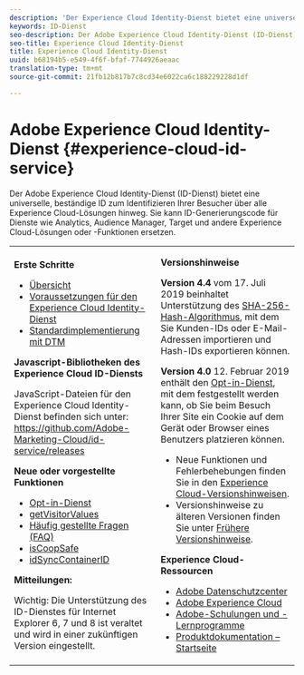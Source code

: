 ```yaml
---
description: 'Der Experience Cloud Identity-Dienst bietet eine universelle, beständige ID zum Identifizieren Ihrer Besucher über alle Experience Cloud-Lösungen hinweg. '
keywords: ID-Dienst
seo-description: Der Adobe Experience Cloud Identity-Dienst (ID-Dienst) bietet eine universelle, beständige ID zum Identifizieren Ihrer Besucher über alle Experience Cloud-Lösungen hinweg. Sie kann ID-Generierungscode für Dienste wie Analytics, Audience Manager, Target und andere Experience Cloud-Lösungen oder -Funktionen ersetzen.
seo-title: Experience Cloud Identity-Dienst
title: Experience Cloud Identity-Dienst
uuid: b68194b5-e549-4f6f-bfaf-7744926aeaac
translation-type: tm+mt
source-git-commit: 21fb12b817b7c8cd34e6022ca6c188229228d1df

---
```



# Adobe Experience Cloud Identity-Dienst {#experience-cloud-id-service}

Der Adobe Experience Cloud Identity-Dienst (ID-Dienst) bietet eine universelle, beständige ID zum Identifizieren Ihrer Besucher über alle Experience Cloud-Lösungen hinweg. Sie kann ID-Generierungscode für Dienste wie Analytics, Audience Manager, Target und andere Experience Cloud-Lösungen oder -Funktionen ersetzen.

<table id="table_5E612F746A704FE095B809A013EE977F" class="simpletable"> 
 <tbody> 
  <tr> 
   <td colname="col1"> <p> <b>Erste Schritte</b> </p> <p> 
     <ul id="ul_D5EC6A54A03F4AB595B588116A7C1296"> 
      <li id="li_845F6DE25A1241439BCDCBC00459D7EB"> <a href="introduction/overview.md" format="dita" scope="local">Übersicht </a> </li> 
      <li id="li_47F399E1D4AF4F08BD647DF01A423BA7"> <a href="reference/requirements.md" format="dita" scope="local">Voraussetzungen für den Experience Cloud Identity-Dienst</a> </li> 
      <li id="li_CBEEE79B45644F28A52B58DDF23DAD4F"> <a href="implementation-guides/standard.md#concept-89cd0199a9634fc48644f2d61e3d2445" format="dita" scope="local"> Standardimplementierung mit DTM </a> </li> 
     </ul> </p> <p><b>Javascript-Bibliotheken des Experience Cloud ID-Diensts</b> </p> <p>JavaScript-Dateien für den Experience Cloud Identity-Dienst befinden sich unter: <a href="https://github.com/Adobe-Marketing-Cloud/id-service/releases" format="https" scope="external">https://github.com/Adobe-Marketing-Cloud/id-service/releases</a> </p> <p> <b>Neue oder vorgestellte Funktionen</b> </p> <p> 
     <ul id="ul_B0A25B6827734D55BB1E20D12334AC21"> 
      <li id="li_A66924F4948F4A5ABA545A89A28A6F6A"><a href="implementation-guides/opt-in-service/optin-overview.md#concept-f9b5db0d27a245fbadd3e19162319360" format="dita" scope="local"> Opt-in-Dienst</a> </li> 
      <li id="li_92D49CB788AD478EA74BCF5328CB9A14"> <a href="library/get-set/getvisitorvalues.md#reference-b8c9e17c170c4291829a792df46ce279" format="dita" scope="local"> getVisitorValues </a> </li> 
      <li id="li_9E512C6DD15C46C3ABD06ACD60D97E4A"> <a href="faq-intro/faq-intro.md" format="dita" scope="local">Häufig gestellte Fragen (FAQ)</a> </li> 
      <li id="li_B28082F3D075413D89E5AFB718657E17"> <a href="library/function-vars/coopsafe.md#reference-7fbed36f38a048d1a5883c53d430ddf4" format="dita" scope="local"> isCoopSafe </a> </li> 
      <li id="li_7744A4898EA542B9BF009D2066810050"> <a href="library/function-vars/idsyncontainerid.md#reference-5cfbed2240fa4def90f535f017a36015" format="dita" scope="local"> idSyncContainerID </a> </li> 
     </ul> </p> 
    <draft-comment> 
     <p> <b>Mitteilungen:</b> </p> 
     <p> <p>Wichtig: Die Unterstützung des ID-Dienstes für Internet Explorer 6, 7 und 8 ist veraltet und wird in einer zukünftigen Version eingestellt. </p> </p> 
    </draft-comment> </td> 
   <td colname="col2"> <p> <b>Versionshinweise</b> </p> <p><b>Version 4.4</b> vom 17. Juli 2019 beinhaltet Unterstützung des <a href="reference/hashing-support.md" format="dita" scope="local"> SHA-256-Hash-Algorithmus</a>, mit dem Sie Kunden-IDs oder E-Mail-Adressen importieren und Hash-IDs exportieren können.</p><p><b>Version 4.0</b> 12. Februar 2019 enthält den <a href="implementation-guides/opt-in-service/optin-overview.md#concept-f9b5db0d27a245fbadd3e19162319360" format="dita" scope="local"> Opt-in-Dienst</a>, mit dem festgestellt werden kann, ob Sie beim Besuch Ihrer Site ein Cookie auf dem Gerät oder Browser eines Benutzers platzieren können. </p> <p> 
     <ul id="ul_4F06F170F214492780C7D25A069F799F"> 
      <li id="li_45A7CD556FE44F4DAB035C736A058F36"> Neue Funktionen und Fehlerbehebungen finden Sie in den <a href="https://marketing.adobe.com/resources/help/en_US/whatsnew/" format="https" scope="external">Experience Cloud-Versionshinweisen</a>. </li> 
      <li id="li_10CC4FBFEFC947CA9AD15F52D9715257">Versionshinweise zu älteren Versionen finden Sie unter <a href="https://marketing-stage.adobe.com/resources/help/en_US/whatsnew/c_legacy_releases.html" format="html" scope="external">Frühere Versionshinweise</a>. </li> 
     </ul> </p> <p> <b>Experience Cloud-Ressourcen</b> </p> <p> 
     <ul id="ul_E30EC96BDC624B5591F0470D430B7F41"> 
      <li id="li_F3A5CCFAE0F247CEB41A03CA8E03106B"> <a href="http://www.adobe.com/privacy.html" format="http" scope="external"> Adobe Datenschutzcenter</a> </li> 
      <li id="li_A54C1EB170EA4B8FA6A81B90AB0C39DD"> <a href="http://www.adobe.com/marketing-cloud.html" scope="external" format="http"> Adobe Experience Cloud</a> </li> 
      <li id="li_1938F7044F544481A6CC0F45CC22B80A"> <a href="http://helpx.adobe.com/learning.html?promoid=KAUDK" scope="external" format="http"> Adobe-Schulungen und -Lernprogramme</a> </li> 
      <li id="li_C71459E0D1464C05B8B9387C43541F17"> <a href="https://marketing.adobe.com/resources/help/en_US/home/index.html" scope="external" format="https"> Produktdokumentation – Startseite</a> </li> 
     </ul> </p> </td> 
  </tr> 
 </tbody> 
</table>

